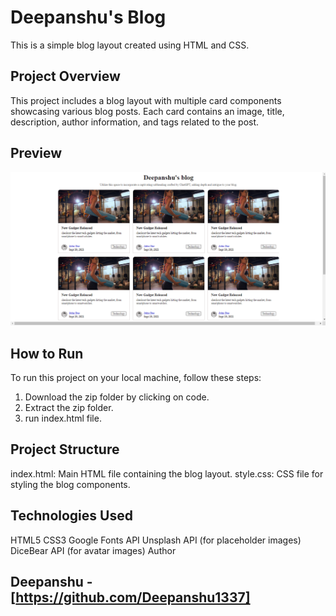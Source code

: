 # Deepanshu's Blog

This is a simple blog layout created using HTML and CSS.

## Project Overview

This project includes a blog layout with multiple card components showcasing various blog posts. Each card contains an image, title, description, author information, and tags related to the post.

## Preview

![Blog Preview](preview.png)

## How to Run

To run this project on your local machine, follow these steps:

1. Download the zip folder by clicking on code.
2. Extract the zip folder.
3. run index.html file.

## Project Structure

index.html: Main HTML file containing the blog layout.
style.css: CSS file for styling the blog components.

## Technologies Used
HTML5
CSS3
Google Fonts API
Unsplash API (for placeholder images)
DiceBear API (for avatar images)
Author

## Deepanshu - [https://github.com/Deepanshu1337]
